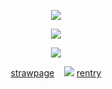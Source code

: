 <p align="center"
 
![](https://komarev.com/ghpvc/?username=twohundredshots&color=98E5D3&label=doomed+yuri+enjoyers)

<p align="center" 

 ![](https://cdn.discordapp.com/attachments/1311309353705275424/1350359344532684840/Untitled627_20250315144350.png?ex=67d673a4&is=67d52224&hm=bdc8bec9618b43d7372dce92de51cc3bca52fef00007eeab0cb9a5be46243787&)
<p align="center"

![](https:64.media.tumblr.com/8f48a5f6c6d868ed7e9ae29ef794de35/86b0edad9abc191f-9e/s250x400/6154e2d95ac2b0aa61b544d24a93be8ad20d0120.gifv)
<p align="center" 
 
[strawpage](https://spireofdeciet.straw.page/)  ‎‎  ‎ ‎    ![](https://64.media.tumblr.com/989e97a17d7b6979e2b35561639ea5d4/e95425e74245493d-27/s75x75_c1/899d88f0c76ffec07bb23ce97af69a88a0bd50e2.gifv)   ‎ ‎ ‎ ‎ ‎  [rentry](https://rentry.co/twohundredshots)

<p align="center"
 
